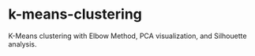 # k-means-clustering
K-Means clustering with Elbow Method, PCA visualization, and Silhouette analysis.
